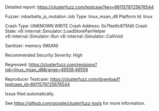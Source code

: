 Detailed report: https://clusterfuzz.com/testcase?key=6611579725676544

Fuzzer: mbarbella_js_mutation
Job Type: linux_msan_d8
Platform Id: linux

Crash Type: UNKNOWN WRITE
Crash Address: 0x7fee9c875fd0
Crash State:
  v8::internal::Simulator::LoadStorePairHelper
  v8::internal::Simulator::Run
  v8::internal::Simulator::CallVoid
  
Sanitizer: memory (MSAN)

Recommended Security Severity: High

Regressed: https://clusterfuzz.com/revisions?job=linux_msan_d8&range=49558:49559

Reproducer Testcase: https://clusterfuzz.com/download?testcase_id=6611579725676544

Issue filed automatically.

See https://github.com/google/clusterfuzz-tools for more information.